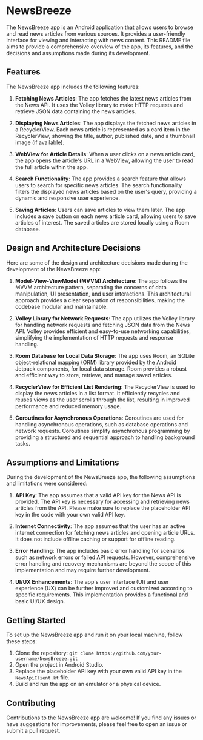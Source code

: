 # NewsBreeze

The NewsBreeze app is an Android application that allows users to browse and read news articles from various sources. It provides a user-friendly interface for viewing and interacting with news content. This README file aims to provide a comprehensive overview of the app, its features, and the decisions and assumptions made during its development.

## Features

The NewsBreeze app includes the following features:

1. **Fetching News Articles**: The app fetches the latest news articles from the News API. It uses the Volley library to make HTTP requests and retrieve JSON data containing the news articles.

2. **Displaying News Articles**: The app displays the fetched news articles in a RecyclerView. Each news article is represented as a card item in the RecyclerView, showing the title, author, published date, and a thumbnail image (if available).

3. **WebView for Article Details**: When a user clicks on a news article card, the app opens the article's URL in a WebView, allowing the user to read the full article within the app.

4. **Search Functionality**: The app provides a search feature that allows users to search for specific news articles. The search functionality filters the displayed news articles based on the user's query, providing a dynamic and responsive user experience.

5. **Saving Articles**: Users can save articles to view them later. The app includes a save button on each news article card, allowing users to save articles of interest. The saved articles are stored locally using a Room database.

## Design and Architecture Decisions

Here are some of the design and architecture decisions made during the development of the NewsBreeze app:

1. **Model-View-ViewModel (MVVM) Architecture**: The app follows the MVVM architecture pattern, separating the concerns of data manipulation, UI presentation, and user interactions. This architectural approach provides a clear separation of responsibilities, making the codebase modular and maintainable.

2. **Volley Library for Network Requests**: The app utilizes the Volley library for handling network requests and fetching JSON data from the News API. Volley provides efficient and easy-to-use networking capabilities, simplifying the implementation of HTTP requests and response handling.

3. **Room Database for Local Data Storage**: The app uses Room, an SQLite object-relational mapping (ORM) library provided by the Android Jetpack components, for local data storage. Room provides a robust and efficient way to store, retrieve, and manage saved articles.

4. **RecyclerView for Efficient List Rendering**: The RecyclerView is used to display the news articles in a list format. It efficiently recycles and reuses views as the user scrolls through the list, resulting in improved performance and reduced memory usage.

5. **Coroutines for Asynchronous Operations**: Coroutines are used for handling asynchronous operations, such as database operations and network requests. Coroutines simplify asynchronous programming by providing a structured and sequential approach to handling background tasks.

## Assumptions and Limitations

During the development of the NewsBreeze app, the following assumptions and limitations were considered:

1. **API Key**: The app assumes that a valid API key for the News API is provided. The API key is necessary for accessing and retrieving news articles from the API. Please make sure to replace the placeholder API key in the code with your own valid API key.

2. **Internet Connectivity**: The app assumes that the user has an active internet connection for fetching news articles and opening article URLs. It does not include offline caching or support for offline reading.

3. **Error Handling**: The app includes basic error handling for scenarios such as network errors or failed API requests. However, comprehensive error handling and recovery mechanisms are beyond the scope of this implementation and may require further development.

4. **UI/UX Enhancements**: The app's user interface (UI) and user experience (UX) can be further improved and customized according to specific requirements. This implementation provides a functional and basic UI/UX design.

## Getting Started

To set up the NewsBreeze app and run it on your local machine, follow these steps:

1. Clone the repository: `git clone https://github.com/your-username/NewsBreeze.git`
2. Open the project in Android Studio.
3. Replace the placeholder API key with your own valid API key in the `NewsApiClient.kt` file.
4. Build and run the app on an emulator or a physical device.

## Contributing

Contributions to the NewsBreeze app are welcome! If you find any issues or have suggestions for improvements, please feel free to open an issue or submit a pull request.

